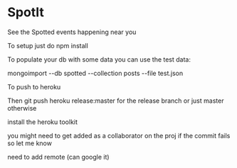 SpotIt
======

See the Spotted events happening near you


To setup just do npm install

To populate your db with some data you can use the test data:

mongoimport --db spotted --collection posts --file test.json

To push to heroku

Then git push heroku release:master for the release branch or just master otherwise

install the heroku toolkit

you might need to get added as a collaborator on the proj if the commit fails so let me know

need to add remote (can google it)
